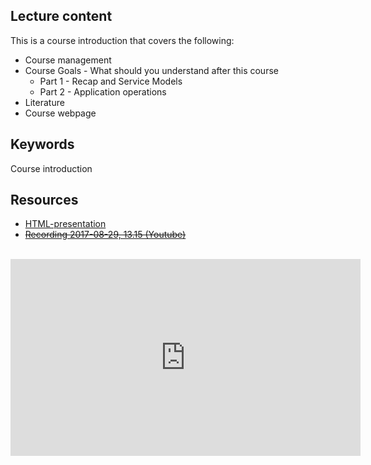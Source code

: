 ## Lecture content
This is a course introduction that covers the following:
* Course management
* Course Goals - What should you understand after this course
  * Part 1 - Recap and Service Models
  * Part 2 - Application operations
* Literature
* Course webpage

## Keywords
Course introduction

## Resources
- [HTML-presentation](https://cdn.rawgit.com/1dv032/syllabus/master/lectures/00_Course-Introduction/index.html#/)
- <del>[Recording 2017-08-29, 13.15 (Youtube)](https://youtu.be/1YYo8e3DsQw?list=PLSWJPPj5sKmpSllVlpyGh-eepqrQVnjJo)</del>
<br />
<iframe width="560" height="315" src="https://www.youtube.com/embed/" frameborder="0" allowfullscreen></iframe>
